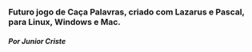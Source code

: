 ### Futuro jogo de Caça Palavras, criado com Lazarus e Pascal, para Linux, Windows e Mac.
##### Por Junior Criste
